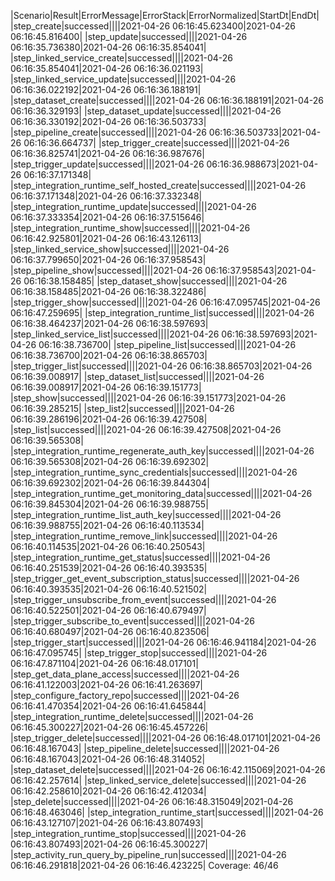 |Scenario|Result|ErrorMessage|ErrorStack|ErrorNormalized|StartDt|EndDt|
|step_create|successed||||2021-04-26 06:16:45.623400|2021-04-26 06:16:45.816400|
|step_update|successed||||2021-04-26 06:16:35.736380|2021-04-26 06:16:35.854041|
|step_linked_service_create|successed||||2021-04-26 06:16:35.854041|2021-04-26 06:16:36.021193|
|step_linked_service_update|successed||||2021-04-26 06:16:36.022192|2021-04-26 06:16:36.188191|
|step_dataset_create|successed||||2021-04-26 06:16:36.188191|2021-04-26 06:16:36.329193|
|step_dataset_update|successed||||2021-04-26 06:16:36.330192|2021-04-26 06:16:36.503733|
|step_pipeline_create|successed||||2021-04-26 06:16:36.503733|2021-04-26 06:16:36.664737|
|step_trigger_create|successed||||2021-04-26 06:16:36.825741|2021-04-26 06:16:36.987676|
|step_trigger_update|successed||||2021-04-26 06:16:36.988673|2021-04-26 06:16:37.171348|
|step_integration_runtime_self_hosted_create|successed||||2021-04-26 06:16:37.171348|2021-04-26 06:16:37.332348|
|step_integration_runtime_update|successed||||2021-04-26 06:16:37.333354|2021-04-26 06:16:37.515646|
|step_integration_runtime_show|successed||||2021-04-26 06:16:42.925801|2021-04-26 06:16:43.126113|
|step_linked_service_show|successed||||2021-04-26 06:16:37.799650|2021-04-26 06:16:37.958543|
|step_pipeline_show|successed||||2021-04-26 06:16:37.958543|2021-04-26 06:16:38.158485|
|step_dataset_show|successed||||2021-04-26 06:16:38.158485|2021-04-26 06:16:38.322486|
|step_trigger_show|successed||||2021-04-26 06:16:47.095745|2021-04-26 06:16:47.259695|
|step_integration_runtime_list|successed||||2021-04-26 06:16:38.464237|2021-04-26 06:16:38.597693|
|step_linked_service_list|successed||||2021-04-26 06:16:38.597693|2021-04-26 06:16:38.736700|
|step_pipeline_list|successed||||2021-04-26 06:16:38.736700|2021-04-26 06:16:38.865703|
|step_trigger_list|successed||||2021-04-26 06:16:38.865703|2021-04-26 06:16:39.008917|
|step_dataset_list|successed||||2021-04-26 06:16:39.008917|2021-04-26 06:16:39.151773|
|step_show|successed||||2021-04-26 06:16:39.151773|2021-04-26 06:16:39.285215|
|step_list2|successed||||2021-04-26 06:16:39.286196|2021-04-26 06:16:39.427508|
|step_list|successed||||2021-04-26 06:16:39.427508|2021-04-26 06:16:39.565308|
|step_integration_runtime_regenerate_auth_key|successed||||2021-04-26 06:16:39.565308|2021-04-26 06:16:39.692302|
|step_integration_runtime_sync_credentials|successed||||2021-04-26 06:16:39.692302|2021-04-26 06:16:39.844304|
|step_integration_runtime_get_monitoring_data|successed||||2021-04-26 06:16:39.845304|2021-04-26 06:16:39.988755|
|step_integration_runtime_list_auth_key|successed||||2021-04-26 06:16:39.988755|2021-04-26 06:16:40.113534|
|step_integration_runtime_remove_link|successed||||2021-04-26 06:16:40.114535|2021-04-26 06:16:40.250543|
|step_integration_runtime_get_status|successed||||2021-04-26 06:16:40.251539|2021-04-26 06:16:40.393535|
|step_trigger_get_event_subscription_status|successed||||2021-04-26 06:16:40.393535|2021-04-26 06:16:40.521502|
|step_trigger_unsubscribe_from_event|successed||||2021-04-26 06:16:40.522501|2021-04-26 06:16:40.679497|
|step_trigger_subscribe_to_event|successed||||2021-04-26 06:16:40.680497|2021-04-26 06:16:40.823506|
|step_trigger_start|successed||||2021-04-26 06:16:46.941184|2021-04-26 06:16:47.095745|
|step_trigger_stop|successed||||2021-04-26 06:16:47.871104|2021-04-26 06:16:48.017101|
|step_get_data_plane_access|successed||||2021-04-26 06:16:41.122003|2021-04-26 06:16:41.263697|
|step_configure_factory_repo|successed||||2021-04-26 06:16:41.470354|2021-04-26 06:16:41.645844|
|step_integration_runtime_delete|successed||||2021-04-26 06:16:45.300227|2021-04-26 06:16:45.457226|
|step_trigger_delete|successed||||2021-04-26 06:16:48.017101|2021-04-26 06:16:48.167043|
|step_pipeline_delete|successed||||2021-04-26 06:16:48.167043|2021-04-26 06:16:48.314052|
|step_dataset_delete|successed||||2021-04-26 06:16:42.115069|2021-04-26 06:16:42.257614|
|step_linked_service_delete|successed||||2021-04-26 06:16:42.258610|2021-04-26 06:16:42.412034|
|step_delete|successed||||2021-04-26 06:16:48.315049|2021-04-26 06:16:48.463046|
|step_integration_runtime_start|successed||||2021-04-26 06:16:43.127107|2021-04-26 06:16:43.807493|
|step_integration_runtime_stop|successed||||2021-04-26 06:16:43.807493|2021-04-26 06:16:45.300227|
|step_activity_run_query_by_pipeline_run|successed||||2021-04-26 06:16:46.291818|2021-04-26 06:16:46.423225|
Coverage: 46/46

